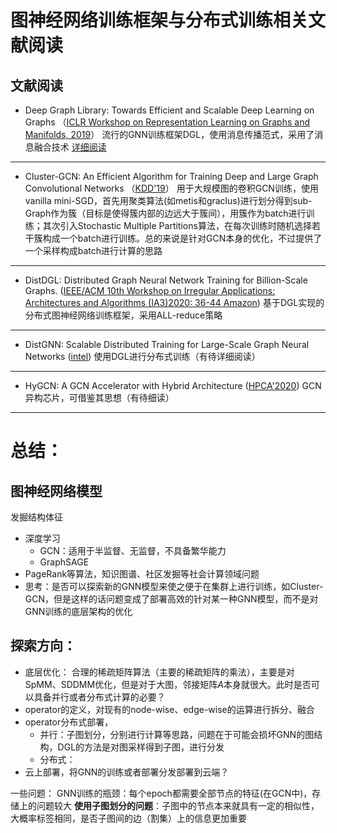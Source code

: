 # 图神经网络训练框架与分布式训练相关文献阅读
## 文献阅读
* Deep Graph Library: Towards Efficient and Scalable Deep Learning on Graphs （[ICLR Workshop on Representation Learning on Graphs and Manifolds, 2019](https://www.researchgate.net/publication/335617788_Deep_Graph_Library_Towards_Efficient_and_Scalable_Deep_Learning_on_Graphs)）
流行的GNN训练框架DGL，使用消息传播范式，采用了消息融合技术
[详细阅读](./DGL笔记.md)
---
* Cluster-GCN: An Efficient Algorithm for Training Deep and Large Graph Convolutional Networks （[KDD'19](https://www.researchgate.net/publication/334717498_Cluster-GCN_An_Efficient_Algorithm_for_Training_Deep_and_Large_Graph_Convolutional_Networks)）
用于大规模图的卷积GCN训练，使用vanilla mini-SGD，首先用聚类算法(如metis和graclus)进行划分得到sub-Graph作为簇（目标是使得簇内部的边远大于簇间），用簇作为batch进行训练；其次引入Stochastic Multiple Partitions算法，在每次训练时随机选择若干簇构成一个batch进行训练。总的来说是针对GCN本身的优化，不过提供了一个采样构成batch进行计算的思路
---
* DistDGL: Distributed Graph Neural Network Training for Billion-Scale Graphs. ([IEEE/ACM 10th Workshop on Irregular Applications: Architectures and Algorithms (IA3)2020: 36-44 Amazon](https://arxiv.org/abs/2010.05337))
基于DGL实现的分布式图神经网络训练框架，采用ALL-reduce策略
---
* DistGNN: Scalable Distributed Training for Large-Scale Graph Neural Networks ([intel](https://www.researchgate.net/publication/350875953_DistGNN_Scalable_Distributed_Training_for_Large-Scale_Graph_Neural_Networks))
使用DGL进行分布式训练（有待详细阅读）
---
* HyGCN: A GCN Accelerator with Hybrid Architecture ([HPCA'2020](https://www.researchgate.net/publication/340696422_HyGCN_A_GCN_Accelerator_with_Hybrid_Architecture))
GCN异构芯片，可借鉴其思想（有待细读）
---

# 总结：
## 图神经网络模型
发掘结构体征
* 深度学习
    * GCN：适用于半监督、无监督，不具备繁华能力
    * GraphSAGE
* PageRank等算法，知识图谱、社区发掘等社会计算领域问题
* 思考：是否可以探索新的GNN模型来使之便于在集群上进行训练，如Cluster-GCN，但是这样的话问题变成了部署高效的针对某一种GNN模型，而不是对GNN训练的底层架构的优化

## 探索方向：
* 底层优化：
合理的稀疏矩阵算法（主要的稀疏矩阵的乘法），主要是对SpMM、SDDMM优化，但是对于大图，邻接矩阵$A$本身就很大。此时是否可以具备并行或者分布式计算的必要？
* operator的定义，对现有的node-wise、edge-wise的运算进行拆分、融合
* operator分布式部署，
    * 并行：子图划分，分别进行计算等思路，问题在于可能会损坏GNN的图结构，DGL的方法是对图采样得到子图，进行分发
    * 分布式：
* 云上部署，将GNN的训练或者部署分发部署到云端？

一些问题：
GNN训练的瓶颈：每个epoch都需要全部节点的特征(在GCN中)，存储上的问题较大
**使用子图划分的问题**：子图中的节点本来就具有一定的相似性，大概率标签相同，是否子图间的边（割集）上的信息更加重要